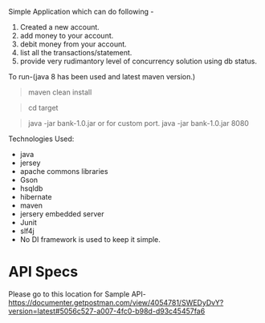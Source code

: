 Simple Application which can do following -
1. Created a new account.
2. add money to your account.
3. debit money from your account.
4. list all the transactions/statement.
5. provide very rudimantory level of concurrency solution using db status.

To run-(java 8 has been used and latest maven version.)
>maven clean install

>cd target

>java -jar bank-1.0.jar
or for custom port.
> java -jar bank-1.0.jar 8080


Technologies Used:
- java
- jersey 
- apache commons libraries
- Gson
- hsqldb
- hibernate
- maven
- jersery embedded server
- Junit
- slf4j
- No DI framework is used to keep it simple.

# API Specs
Please go to this location for Sample API-
https://documenter.getpostman.com/view/4054781/SWEDyDvY?version=latest#5056c527-a007-4fc0-b98d-d93c45457fa6

